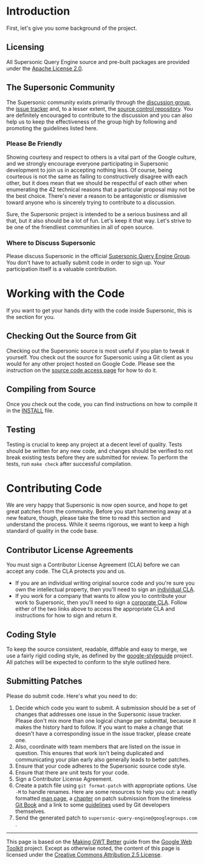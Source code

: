 

# Introduction #

First, let's give you some background of the project.

## Licensing ##
All Supersonic Query Engine source and pre-built packages are provided under the [Apache License 2.0](http://opensource.org/licenses/Apache-2.0).

## The Supersonic Community ##
The Supersonic community exists primarily through the [discussion group](http://groups.google.com/group/supersonic-query-engine), the [issue tracker](https://code.google.com/p/supersonic/issues/list) and, to a lesser extent, the [source control repository](https://code.google.com/p/supersonic/source/checkout). You are definitely encouraged to contribute to the discussion and you can also help us to keep the effectiveness of the group high by following and promoting the guidelines listed here.

### Please Be Friendly ###
Showing courtesy and respect to others is a vital part of the Google culture, and we strongly encourage everyone participating in Supersonic development to join us in accepting nothing less. Of course, being courteous is not the same as failing to constructively disagree with each other, but it does mean that we should be respectful of each other when enumerating the 42 technical reasons that a particular proposal may not be the best choice. There's never a reason to be antagonistic or dismissive toward anyone who is sincerely trying to contribute to a discussion.

Sure, the Supersonic project is intended to be a serious business and all that, but it also should be a lot of fun. Let's keep it that way. Let's strive to be one of the friendliest communities in all of open source.

### Where to Discuss Supersonic ###
Please discuss Supersonic in the official [Supersonic Query Engine Group](http://groups.google.com/group/supersonic-query-engine). You don't have to actually submit code in order to sign up. Your participation itself is a valuable contribution.

# Working with the Code #
If you want to get your hands dirty with the code inside Supersonic, this is the section for you.

## Checking Out the Source from Git ##
Checking out the Supersonic source is most useful if you plan to tweak it yourself. You check out the source for Supersonic using a Git client as you would for any other project hosted on Google Code. Please see the instruction on the [source code access page](https://code.google.com/p/supersonic/source/checkout) for how to do it.

## Compiling from Source ##
Once you check out the code, you can find instructions on how to compile it in the [INSTALL](https://code.google.com/p/supersonic/source/browse/INSTALL) file.

## Testing ##
Testing is crucial to keep any project at a decent level of quality. Tests should be written for any new code, and changes should be verified to not break existing tests before they are submitted for review. To perform the tests, run `make check` after successful compilation.

# Contributing Code #
We are very happy that Supersonic is now open source, and hope to get great patches from the community. Before you start hammering away at a new feature, though, please take the time to read this section and understand the process. While it seems rigorous, we want to keep a high standard of quality in the code base.

## Contributor License Agreements ##
You must sign a Contributor License Agreement (CLA) before we can accept any code. The CLA protects you and us.

  * If you are an individual writing original source code and you're sure you own the intellectual property, then you'll need to sign an [individual CLA](http://code.google.com/legal/individual-cla-v1.0.html).
  * If you work for a company that wants to allow you to contribute your work to Supersonic, then you'll need to sign a [corporate CLA](http://code.google.com/legal/corporate-cla-v1.0.html).
Follow either of the two links above to access the appropriate CLA and instructions for how to sign and return it.

## Coding Style ##
To keep the source consistent, readable, diffable and easy to merge, we use a fairly rigid coding style, as defined by the [google-styleguide](http://code.google.com/p/google-styleguide/) project. All patches will be expected to conform to the style outlined here.

## Submitting Patches ##
Please do submit code. Here's what you need to do:

  1. Decide which code you want to submit. A submission should be a set of changes that addresses one issue in the Supersonic issue tracker. Please don't mix more than one logical change per submittal, because it makes the history hard to follow. If you want to make a change that doesn't have a corresponding issue in the issue tracker, please create one.
  1. Also, coordinate with team members that are listed on the issue in question. This ensures that work isn't being duplicated and communicating your plan early also generally leads to better patches.
  1. Ensure that your code adheres to the Supersonic source code style.
  1. Ensure that there are unit tests for your code.
  1. Sign a Contributor License Agreement.
  1. Create a patch file using `git format-patch` with appropriate options. Use `-M` to handle renames. Here are some resources to help you out: a neatly formatted [man page](http://git-scm.com/docs/git-format-patch), a [chapter](http://git-scm.com/book/en/Distributed-Git-Contributing-to-a-Project) on patch submission from the timeless [Git Book](http://git-scm.com/book) and a link to some [guidelines](https://github.com/git/git/blob/master/Documentation/SubmittingPatches) used by Git developers themselves.
  1. Send the generated patch to `supersonic-query-engine@googlegroups.com` .

---

This page is based on the [Making GWT Better](http://code.google.com/webtoolkit/makinggwtbetter.html) guide from the [Google Web Toolkit](http://code.google.com/webtoolkit/) project. Except as otherwise noted, the content of this page is licensed under the [Creative Commons Attribution 2.5 License](http://creativecommons.org/licenses/by/2.5/).